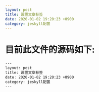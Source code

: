```yaml
---
layout: post
title: 设置文章标签
date: 2020-01-02 19:20:23 +0900
category: jeskyll配置
---
```


# 目前此文件的源码如下:


```bash
---
layout: post
title: 设置文章标签
date: 2020-01-02 19:20:23 +0900
category: jeskyll配置
---
```